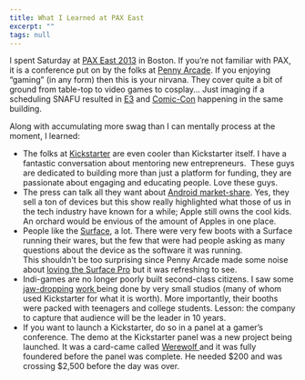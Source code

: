 ```yaml
---
title: What I Learned at PAX East
excerpt: ""
tags: null
---
```

I spent Saturday at <a href="http://east.paxsite.com/" target="_blank">PAX East 2013</a> in Boston. If you’re not familiar with PAX, it is a conference put on by the folks at <a href="http://www.penny-arcade.com/" target="_blank">Penny Arcade</a>. If you enjoying “gaming” (in any form) then this is your nirvana. They cover quite a bit of ground from table-top to video games to cosplay… Just imaging if a scheduling SNAFU resulted in <a href="http://www.e3expo.com/" target="_blank">E3</a> and <a href="http://www.comic-con.org/" target="_blank">Comic-Con</a> happening in the same building.

Along with accumulating more swag than I can mentally process at the moment, I learned:
<ul>
	<li>The folks at <a href="http://www.kickstarter.com/" target="_blank">Kickstarter</a> are even cooler than Kickstarter itself. I have a fantastic conversation about mentoring new entrepreneurs.  These guys are dedicated to building more than just a platform for funding, they are passionate about engaging and educating people. Love these guys.</li>
	<li>The press can talk all they want about <a href="http://www.nytimes.com/2013/03/14/technology/14iht-android14.html?_r=0" target="_blank">Android market-share</a>. Yes, they sell a ton of devices but this show really highlighted what those of us in the tech industry have known for a while; Apple still owns the cool kids.  An orchard would be envious of the amount of Apples in one place.</li>
	<li>People like the <a href="http://www.microsoft.com/Surface" target="_blank">Surface</a>, a lot. There were very few boots with a Surface running their wares, but the few that were had people asking as many questions about the device as the software it was running. This shouldn't be too surprising since Penny Arcade made some noise about <a href="http://www.penny-arcade.com/2013/02/22/the-ms-surface-pro" target="_blank">loving the Surface Pro</a> but it was refreshing to see.</li>
	<li>Indi-games are no longer poorly built second-class citizens. I saw some <a href="http://www.kickstarter.com/projects/musegames/guns-of-icarus-online?ref=live" target="_blank">jaw-dropping</a> <a href="http://www.kickstarter.com/projects/stoic/the-banner-saga" target="_blank">work </a>being done by very small studios (many of whom used Kickstarter for what it is worth). More importantly, their booths were packed with teenagers and college students. Lesson: the company to capture that audience will be the leader in 10 years.</li>
	<li>If you want to launch a Kickstarter, do so in a panel at a gamer’s conference. The demo at the Kickstarter panel was a new project being launched. It was a card-came called <a href="http://www.kickstarter.com/projects/maxtemkin/werewolf-0?ref=discover_rec" target="_blank">Werewolf </a>and it was fully foundered before the panel was complete. He needed $200 and was crossing $2,500 before the day was over.</li>
</ul>